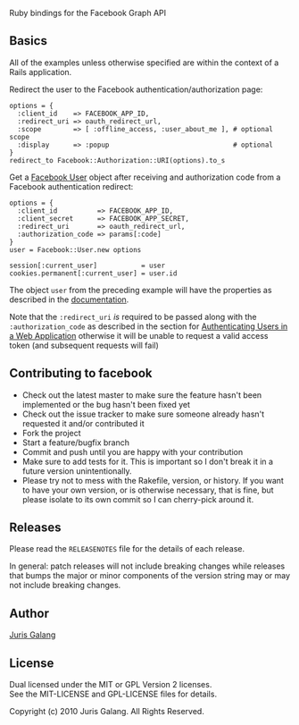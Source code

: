 Ruby bindings for the Facebook Graph API

Basics
------
All of the examples unless otherwise specified are within the context of a 
Rails application.

Redirect the user to the Facebook authentication/authorization page:

    options = {
      :client_id    => FACEBOOK_APP_ID, 
      :redirect_uri => oauth_redirect_url,
      :scope        => [ :offline_access, :user_about_me ], # optional scope
      :display      => :popup                               # optional
    }
    redirect_to Facebook::Authorization::URI(options).to_s

Get a [Facebook User](http://developers.facebook.com/docs/reference/api/user) 
object after receiving and authorization code from a Facebook authentication 
redirect:

    options = { 
      :client_id          => FACEBOOK_APP_ID, 
      :client_secret      => FACEBOOK_APP_SECRET, 
      :redirect_uri       => oauth_redirect_url,
      :authorization_code => params[:code] 
    }
    user = Facebook::User.new options

    session[:current_user]           = user
    cookies.permanent[:current_user] = user.id
    
The object `user` from the preceding example will have the properties as 
described in the [documentation](http://developers.facebook.com/docs/reference/api/user).

Note that the `:redirect_uri` *is* required to be passed along with the 
`:authorization_code` as described in the section for [Authenticating Users in a Web Application](http://developers.facebook.com/docs/authentication/#authenticating-users-in-a-web-application)
otherwise it will be unable to request a valid access token (and subsequent 
requests will fail)


Contributing to facebook
------------------------
 
* Check out the latest master to make sure the feature hasn't been implemented 
  or the bug hasn't been fixed yet
* Check out the issue tracker to make sure someone already hasn't requested it 
  and/or contributed it
* Fork the project
* Start a feature/bugfix branch
* Commit and push until you are happy with your contribution
* Make sure to add tests for it. This is important so I don't break it in a 
  future version unintentionally.
* Please try not to mess with the Rakefile, version, or history. If you want 
  to have your own version, or is otherwise necessary, that is fine, but please 
  isolate to its own commit so I can cherry-pick around it.

Releases
--------
Please read the `RELEASENOTES` file for the details of each release. 

In general: patch releases will not include breaking changes while releases 
that bumps the major or minor components of the version string may or may not 
include breaking changes.

Author
------
[Juris Galang](http://github.com/jurisgalang/)

License
-------
Dual licensed under the MIT or GPL Version 2 licenses.  
See the MIT-LICENSE and GPL-LICENSE files for details.

Copyright (c) 2010 Juris Galang. All Rights Reserved.
